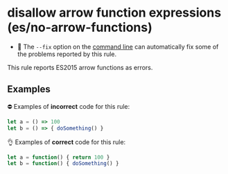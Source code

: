 # disallow arrow function expressions (es/no-arrow-functions)

- 🔧 The `--fix` option on the [command line](http://eslint.org/docs/user-guide/command-line-interface#fix) can automatically fix some of the problems reported by this rule.

This rule reports ES2015 arrow functions as errors.

## Examples

⛔ Examples of **incorrect** code for this rule:

```js
let a = () => 100
let b = () => { doSomething() }
```

👌 Examples of **correct** code for this rule:

```js
let a = function() { return 100 }
let b = function() { doSomething() }
```
